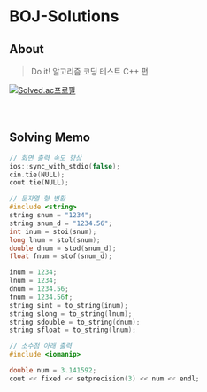 # BOJ-Solutions
## About
> Do it! 알고리즘 코딩 테스트 C++ 편

[![Solved.ac프로필](http://mazassumnida.wtf/api/v2/generate_badge?boj=04smailing)](https://solved.ac/04smailing)  
<br>
<br>

## Solving Memo
```cpp
// 화면 출력 속도 향상
ios::sync_with_stdio(false);
cin.tie(NULL);
cout.tie(NULL);
```

```cpp
// 문자열 형 변환
#include <string>
string snum = "1234";
string snum_d = "1234.56";
int inum = stoi(snum);
long lnum = stol(snum);
double dnum = stod(snum_d);
float fnum = stof(snum_d);

inum = 1234;
lnum = 1234;
dnum = 1234.56;
fnum = 1234.56f;
string sint = to_string(inum);
string slong = to_string(lnum);
string sdouble = to_string(dnum);
string sfloat = to_string(lnum);
```

```cpp
// 소수점 아래 출력
#include <iomanip>

double num = 3.141592;
cout << fixed << setprecision(3) << num << endl;
```
